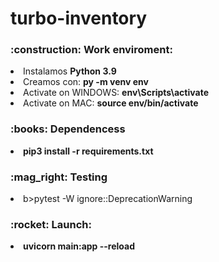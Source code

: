 # turbo-inventory

<h3>:construction: Work enviroment:</h3>
<li>Instalamos <b>Python 3.9</b></li> 
<li>Creamos con: <b>py -m venv env</b></li> 
<li>Activate on WINDOWS: <b>env\Scripts\activate</b></li>
<li>Activate on MAC: <b>source env/bin/activate</b></li>
<h3>:books: Dependencess</h3>
<li><b>pip3 install -r requirements.txt</b></li>
<h3>:mag_right: Testing</h3>
<li>b>pytest -W ignore::DeprecationWarning</b></li>
<h3>:rocket: Launch:</h3>
<li><b>uvicorn main:app --reload</b></li>
